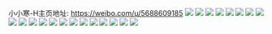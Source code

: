 小小寒-H主页地址: https://weibo.com/u/5688609185 
![](https://wx4.sinaimg.cn/mw2000/006cYP73ly1h9ck15tzcij32c0340b2b.jpg) 
![](https://wx4.sinaimg.cn/mw2000/006cYP73ly1h9ck16zsvjj32c0340npe.jpg) 
![](https://wx4.sinaimg.cn/mw2000/006cYP73ly1h8fj1luyo0j30u01407as.jpg) 
![](https://wx4.sinaimg.cn/mw2000/006cYP73ly1h8fj1qratbj30zk1beq9l.jpg) 
![](https://wx4.sinaimg.cn/mw2000/006cYP73ly1h85n7x1fc7j30n00ic408.jpg) 
![](https://wx4.sinaimg.cn/mw2000/006cYP73ly1h85n7xec6kj30xh0qojxt.jpg) 
![](https://wx4.sinaimg.cn/mw2000/006cYP73ly1h82spld518j312336chdu.jpg) 
![](https://wx4.sinaimg.cn/mw2000/006cYP73ly1h82sq8icwpj325o2vlnpd.jpg) 
![](https://wx4.sinaimg.cn/mw2000/006cYP73ly1h7ytl77hbaj30n00f0mys.jpg) 
![](https://wx4.sinaimg.cn/mw2000/006cYP73ly1h7ytl6ol3hj30mq17pjx9.jpg) 
![](https://wx4.sinaimg.cn/mw2000/006cYP73ly1h7wugxf7jhj31sc2dshdt.jpg) 
![](https://wx4.sinaimg.cn/mw2000/006cYP73ly1h7wuguq3e4j32c03401ky.jpg) 
![](https://wx4.sinaimg.cn/mw2000/006cYP73ly1h7wuh00q27j31sc2dse81.jpg) 
![](https://wx4.sinaimg.cn/mw2000/006cYP73ly1h6dfvktgwaj31ru2bz7wh.jpg) 
![](https://wx4.sinaimg.cn/mw2000/006cYP73ly1h6dfvmyfivj31sc2ds7q8.jpg) 
![](https://wx4.sinaimg.cn/mw2000/006cYP73ly1h6dfvqj1z9j31sc2ds4qp.jpg) 
![](https://wx4.sinaimg.cn/mw2000/006cYP73ly1gxlyrlntu4j30mz123tdz.jpg) 
![](https://wx4.sinaimg.cn/mw2000/006cYP73ly1gxlyrm95osj30n0124q8z.jpg) 
![](https://wx4.sinaimg.cn/mw2000/006cYP73ly1gr1fn9vj23j30u0140tig.jpg) 
![](https://wx4.sinaimg.cn/mw2000/006cYP73ly1gr1fnejrv4j30u01407bc.jpg) 
![](https://wx4.sinaimg.cn/mw2000/006cYP73ly1gr1fn4h2wnj30u014013c.jpg) 
